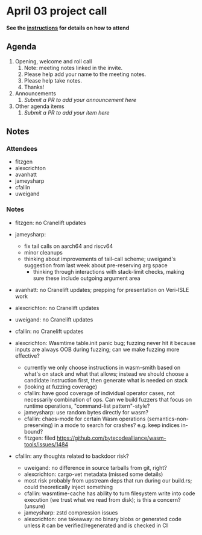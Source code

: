 # April 03 project call

**See the [instructions](../README.md) for details on how to attend**

## Agenda
1. Opening, welcome and roll call
    1. Note: meeting notes linked in the invite.
    1. Please help add your name to the meeting notes.
    1. Please help take notes.
    1. Thanks!
1. Announcements
    1. _Submit a PR to add your announcement here_
1. Other agenda items
    1. _Submit a PR to add your item here_

## Notes

### Attendees

- fitzgen
- alexcrichton
- avanhatt
- jameysharp
- cfallin
- uweigand

### Notes

- fitzgen: no Cranelift updates
- jameysharp:
  - fix tail calls on aarch64 and riscv64
  - minor cleanups
  - thinking about improvements of tail-call scheme; uweigand's suggestion from
    last week about pre-reserving arg space
    - thinking through interactions with stack-limit checks, making sure these
      include outgoing argument area
- avanhatt: no Cranelift updates; prepping for presentation on Veri-ISLE work
- alexcrichton: no Cranelift updates
- uweigand: no Cranelift updates
- cfallin: no Cranelift updates

- alexcrichton: Wasmtime table.init panic bug; fuzzing never hit it because
  inputs are always OOB during fuzzing; can we make fuzzing more effective?
  - currently we only choose instructions in wasm-smith based on what's on
    stack and what that allows; instead we should choose a candidate
    instruction first, then generate what is needed on stack
  - (looking at fuzzing coverage)
  - cfallin: have good coverage of individual operator cases, not necessarily
    combination of ops. Can we build fuzzers that focus on runtime operations,
    "command-list pattern"-style?
  - jameysharp: use random bytes directly for wasm?
  - cfallin: chaos-mode for certain Wasm operations (semantics-non-preserving)
    in a mode to search for crashes? e.g. keep indices in-bound?
  - fitzgen: filed https://github.com/bytecodealliance/wasm-tools/issues/1484

- cfallin: any thoughts related to backdoor risk?
  - uweigand: no difference in source tarballs from git, right?
  - alexcrichton: cargo-vet metadata (missed some details)
  - most risk probably from upstream deps that run during our build.rs; could
    theoretically inject something
  - cfallin: wasmtime-cache has ability to turn filesystem write into code
    execution (we trust what we read from disk); is this a concern? (unsure)
  - jameysharp: zstd compression issues
  - alexcrichton: one takeaway: no binary blobs or generated code unless it can
    be verified/regenerated and is checked in CI
